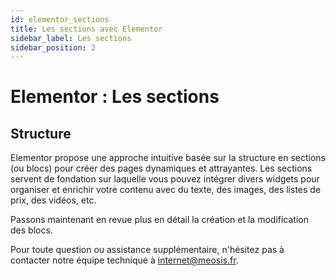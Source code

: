 ```yaml
---
id: elementor_sections
title: Les sections avec Elementor
sidebar_label: Les sections
sidebar_position: 2
---
```


# Elementor : Les sections

## Structure

Elementor propose une approche intuitive basée sur la structure en sections (ou blocs) pour créer des pages dynamiques et attrayantes. Les sections servent de fondation sur laquelle vous pouvez intégrer divers widgets pour organiser et enrichir votre contenu avec du texte, des images, des listes de prix, des vidéos, etc.

Passons maintenant en revue plus en détail la création et la modification des blocs.

Pour toute question ou assistance supplémentaire, n'hésitez pas à contacter notre équipe technique à internet@meosis.fr.
